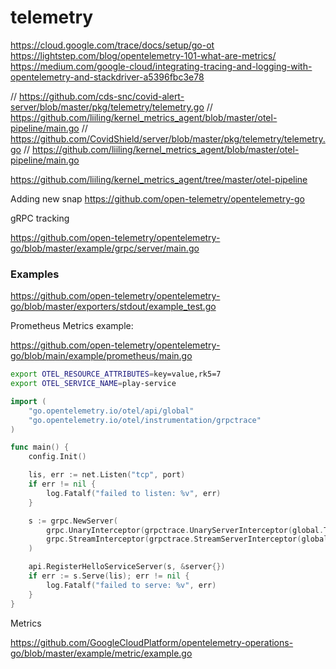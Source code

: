 # telemetry

https://cloud.google.com/trace/docs/setup/go-ot
https://lightstep.com/blog/opentelemetry-101-what-are-metrics/
 https://medium.com/google-cloud/integrating-tracing-and-logging-with-opentelemetry-and-stackdriver-a5396fbc3e78

// https://github.com/cds-snc/covid-alert-server/blob/master/pkg/telemetry/telemetry.go
// https://github.com/liiling/kernel_metrics_agent/blob/master/otel-pipeline/main.go
// https://github.com/CovidShield/server/blob/master/pkg/telemetry/telemetry.go
// https://github.com/liiling/kernel_metrics_agent/blob/master/otel-pipeline/main.go

https://github.com/liiling/kernel_metrics_agent/tree/master/otel-pipeline
 
Adding new snap https://github.com/open-telemetry/opentelemetry-go


gRPC tracking

https://github.com/open-telemetry/opentelemetry-go/blob/master/example/grpc/server/main.go


### Examples

https://github.com/open-telemetry/opentelemetry-go/blob/master/exporters/stdout/example_test.go

 Prometheus Metrics example:

https://github.com/open-telemetry/opentelemetry-go/blob/main/example/prometheus/main.go

```bash
export OTEL_RESOURCE_ATTRIBUTES=key=value,rk5=7
export OTEL_SERVICE_NAME=play-service
```
```go
import (
	"go.opentelemetry.io/otel/api/global"
	"go.opentelemetry.io/otel/instrumentation/grpctrace"
)

func main() {
	config.Init()

	lis, err := net.Listen("tcp", port)
	if err != nil {
		log.Fatalf("failed to listen: %v", err)
	}

	s := grpc.NewServer(
		grpc.UnaryInterceptor(grpctrace.UnaryServerInterceptor(global.Tracer(""))),
		grpc.StreamInterceptor(grpctrace.StreamServerInterceptor(global.Tracer(""))),
	)

	api.RegisterHelloServiceServer(s, &server{})
	if err := s.Serve(lis); err != nil {
		log.Fatalf("failed to serve: %v", err)
	}
}
```


Metrics

https://github.com/GoogleCloudPlatform/opentelemetry-operations-go/blob/master/example/metric/example.go

